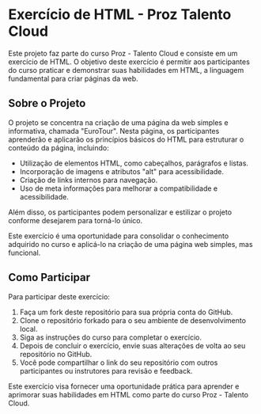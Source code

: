 # Exercício de HTML - Proz Talento Cloud

Este projeto faz parte do curso Proz - Talento Cloud e consiste em um exercício de HTML. O objetivo deste exercício é permitir aos participantes do curso praticar e demonstrar suas habilidades em HTML, a linguagem fundamental para criar páginas da web.

## Sobre o Projeto

O projeto se concentra na criação de uma página da web simples e informativa, chamada "EuroTour". Nesta página, os participantes aprenderão e aplicarão os princípios básicos do HTML para estruturar o conteúdo da página, incluindo:

- Utilização de elementos HTML, como cabeçalhos, parágrafos e listas.
- Incorporação de imagens e atributos "alt" para acessibilidade.
- Criação de links internos para navegação.
- Uso de meta informações para melhorar a compatibilidade e acessibilidade.

Além disso, os participantes podem personalizar e estilizar o projeto conforme desejarem para torná-lo único.

Este exercício é uma oportunidade para consolidar o conhecimento adquirido no curso e aplicá-lo na criação de uma página web simples, mas funcional.

## Como Participar

Para participar deste exercício:

1. Faça um fork deste repositório para sua própria conta do GitHub.
2. Clone o repositório forkado para o seu ambiente de desenvolvimento local.
3. Siga as instruções do curso para completar o exercício.
4. Depois de concluir o exercício, envie suas alterações de volta ao seu repositório no GitHub.
5. Você pode compartilhar o link do seu repositório com outros participantes ou instrutores para revisão e feedback.

Este exercício visa fornecer uma oportunidade prática para aprender e aprimorar suas habilidades em HTML como parte do curso Proz - Talento Cloud.
